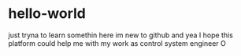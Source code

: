 # hello-world
just tryna to learn somethin here
im new to github
and yea I hope this platform could help me
with my work as control system engineer O
